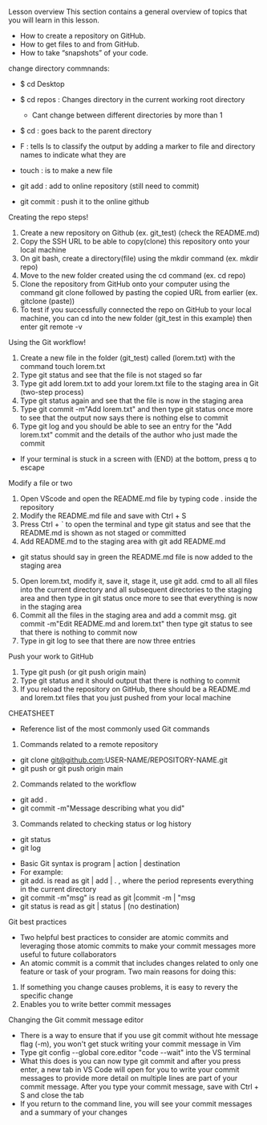 Lesson overview
This section contains a general overview of topics that you will learn in this lesson.

 * How to create a repository on GitHub.
 * How to get files to and from GitHub.
 * How to take “snapshots” of your code.

change directory commnands:
 - $ cd Desktop
 - $ cd repos : Changes directory in the current working root directory
    - Cant change between different directories by more than 1
 - $ cd : goes back to the parent directory

- F : tells ls to classify the output by adding a marker to file and directory names to indicate what they are
- touch : is to make a new file
- git add : add to online repository (still need to commit)
- git commit : push it to the online github

Creating the repo steps!
 1. Create a new repository on Github (ex. git_test) (check the README.md)
 2. Copy the SSH URL to be able to copy(clone) this repository onto your local machine
 3. On git bash, create a directory(file) using the mkdir command (ex. mkdir repo)
 4. Move to the new folder created using the cd command (ex. cd repo)
 5. Clone the repository from GitHub onto your computer using the command git clone followed by pasting the copied URL from earlier (ex. gitclone (paste))
 6. To test if you successfully connected the repo on GitHub to your local machine, you can cd into the new folder (git_test in this example) then enter git remote -v

Using the Git workflow!
 1. Create a new file in the folder (git_test) called (lorem.txt) with the command touch lorem.txt
 2. Type git status and see that the file is not staged so far
 3. Type git add lorem.txt to add your lorem.txt file to the staging area in Git (two-step process)
 4. Type git status again and see that the file is now in the staging area
 5. Type git commit -m"Add lorem.txt" and then type git status once more to see that the output now says there is nothing else to commit
 6. Type git log and you should be able to see an entry for the "Add lorem.txt" commit and the details of the author who just made the commit
   - If your terminal is stuck in a screen with (END) at the bottom, press q to escape

Modify a file or two
 1. Open VScode and open the README.md file by typing code . inside the repository
 2. Modify the README.md file and save with Ctrl + S
 3. Press Ctrl + ` to open the terminal and type git status and see that the README.md is shown as not staged or committed
 4. Add README.md to the staging area with git add README.md
   - git status should say in green the README.md file is now added to the staging area
 5. Open lorem.txt, modify it, save it, stage it, use git add. cmd to all all files into the current directory and all subsequent directories to the staging area and then type in git status once more to see that everything is now in the staging area
 6. Commit all the files in the staging area and add a commit msg. git commit -m"Edit README.md and lorem.txt" then type git status to see that there is nothing to commit now
 7. Type in git log to see that there are now three entries

Push your work to GitHub
 1. Type git push (or git push origin main)
 2. Type git status and it should output that there is nothing to commit
 3. If you reload the repository on GitHub, there should be a README.md and lorem.txt files that you just pushed from your local machine

CHEATSHEET
 - Reference list of the most commonly used Git commands
  1. Commands related to a remote repository
   * git clone git@github.com:USER-NAME/REPOSITORY-NAME.git
   * git push or git push origin main
  2. Commands related to the workflow
   * git add .
   * git commit -m"Message describing what you did"
  3. Commands related to checking status or log history
   * git status 
   * git log
 - Basic Git syntax is program | action | destination 
  - For example: 
   - git add. is read as git | add | . , where the period represents everything in the current directory
   - git commit -m"msg" is read as git |commit -m | "msg 
   - git status is read as git | status | (no destination)

Git best practices
 - Two helpful best practices to consider are atomic commits and leveraging those atomic commits to make your commit messages more useful to future collaborators
  - An atomic commit is a commit that includes changes related to only one feature or task of your program. Two main reasons for doing this:
   1. If something you change causes problems, it is easy to revery the specific change
   2. Enables you to write better commit messages

Changing the Git commit message editor
 - There is a way to ensure that if you use git commit without hte message flag (-m), you won't get stuck writing your commit message in Vim
 - Type git config --global core.editor "code --wait" into the VS terminal
  - What this does is you can now type git commit and after you press enter, a new tab in VS Code will open for you to write your commit messages to provide more detail on multiple lines are part of your commit message. After you type your commit message, save with Ctrl + S and close the tab
  - If you return to the command line, you will see your commit messages and a summary of your changes